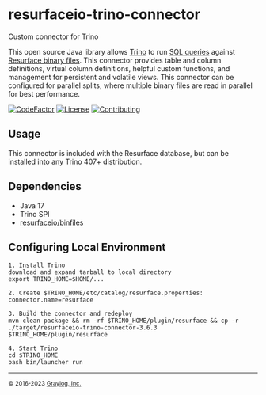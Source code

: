 # resurfaceio-trino-connector
Custom connector for Trino

This open source Java library allows [Trino](https://trino.io) to run [SQL queries](https://resurface.io/docs#sql-reference)
against [Resurface binary files](https://github.com/resurfaceio/binfiles). This connector provides table and column
definitions, virtual column definitions, helpful custom functions, and management for persistent and volatile views.
This connector can be configured for parallel splits, where multiple binary files are read in parallel for best performance.

[![CodeFactor](https://www.codefactor.io/repository/github/resurfaceio/trino-connector/badge)](https://www.codefactor.io/repository/github/resurfaceio/trino-connector)
[![License](https://img.shields.io/github/license/resurfaceio/trino-connector)](https://github.com/resurfaceio/trino-connector/blob/v3.6.x/LICENSE)
[![Contributing](https://img.shields.io/badge/contributions-welcome-green.svg)](https://github.com/resurfaceio/trino-connector/blob/v3.6.x/CONTRIBUTING.md)

## Usage

This connector is included with the Resurface database, but can be installed
into any Trino 407+ distribution.

## Dependencies

* Java 17
* Trino SPI
* [resurfaceio/binfiles](https://github.com/resurfaceio/binfiles)

## Configuring Local Environment

```
1. Install Trino
download and expand tarball to local directory
export TRINO_HOME=$HOME/...

2. Create $TRINO_HOME/etc/catalog/resurface.properties:
connector.name=resurface

3. Build the connector and redeploy
mvn clean package && rm -rf $TRINO_HOME/plugin/resurface && cp -r ./target/resurfaceio-trino-connector-3.6.3 $TRINO_HOME/plugin/resurface

4. Start Trino
cd $TRINO_HOME
bash bin/launcher run
```

---
<small>&copy; 2016-2023 <a href="https://resurface.io">Graylog, Inc.</a></small>

